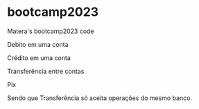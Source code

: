 # bootcamp2023
Matera's bootcamp2023 code

Debito em uma conta

Crédito em uma conta

Transferência entre contas

Pix

Sendo que Transferência só aceita operações do mesmo banco.
